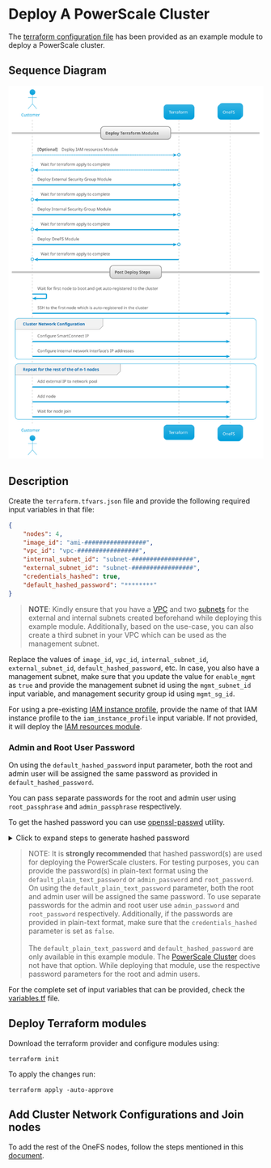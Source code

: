<!--

        Copyright (c) 2023 Dell, Inc or its subsidiaries.

        This Source Code Form is subject to the terms of the Mozilla Public
        License, v. 2.0. If a copy of the MPL was not distributed with this
        file, You can obtain one at https://mozilla.org/MPL/2.0/.

-->
# Deploy A PowerScale Cluster

The [terraform configuration file](main.tf) has been provided as an example module to deploy a PowerScale cluster.

## Sequence Diagram
![Sequence Diagram](./images/create-powerscale-cluster.svg)

## Description

Create the `terraform.tfvars.json` file and provide the following required input variables in that file:
```json
{
    "nodes": 4,
    "image_id": "ami-#################",
    "vpc_id": "vpc-#################",
    "internal_subnet_id": "subnet-#################",
    "external_subnet_id": "subnet-#################",
    "credentials_hashed": true,
    "default_hashed_password": "********"
}

```
> **NOTE**: Kindly ensure that you have a [VPC](https://docs.aws.amazon.com/vpc/latest/userguide/what-is-amazon-vpc.html) and two [subnets](https://docs.aws.amazon.com/vpc/latest/userguide/configure-subnets.html) for the external and internal subnets created beforehand while deploying this example module. Additionally, based on the use-case, you can also create a third subnet in your VPC which can be used as the management subnet.

Replace the values of `image_id`, `vpc_id`, `internal_subnet_id`, `external_subnet_id`, `default_hashed_password`, etc.
In case, you also have a management subnet, make sure that you update the value for `enable_mgmt` as `true` and provide the management subnet id using the `mgmt_subnet_id` input variable, and management security group id using `mgmt_sg_id`.

For using a pre-existing [IAM instance profile](https://docs.aws.amazon.com/IAM/latest/UserGuide/id_roles_use_switch-role-ec2_instance-profiles.html), provide the name of that IAM instance profile to the `iam_instance_profile` input variable. If not provided, it will deploy the [IAM resources module](../../modules/iam-resources/).

### Admin and Root User Password

On using the `default_hashed_password` input parameter, both the root and admin user will be assigned the same password as provided in `default_hashed_password`.

You can pass separate passwords for the root and admin user using `root_passphrase` and `admin_passphrase` respectively.

To get the hashed password you can use [openssl-passwd](https://www.openssl.org/docs/man3.0/man1/openssl-passwd.html#:~:text=DESCRIPTION,or%20from%20the%20terminal%20otherwise.) utility.

<details>
<summary>Click to expand steps to generate hashed password</summary>

You can use the following commands to get the hashed password:
```shell
openssl passwd -5 -salt `head -c 8 /dev/random | xxd -p` "<replace-password-here>"
```

In the above command, `head -c 8 /dev/random | xxd -p` is used to generate an 8 byte random string in its hexadecimal representation which is used as the salt for producing the hashed output.
</details>


> NOTE: It is **strongly recommended** that hashed password(s) are used for deploying the PowerScale clusters.
For testing purposes, you can provide the password(s) in plain-text format using the `default_plain_text_password` or `admin_password` and `root_password`. On using the `default_plain_text_password` parameter, both the root and admin user will be assigned the same password. To use separate passwords for the admin and root user use `admin_password` and `root_password` respectively. Additionally, if the passwords are provided in plain-text format, make sure that the `credentials_hashed` parameter is set as `false`.<br><br> The `default_plain_text_password` and `default_hashed_password` are only available in this example module. The [PowerScale Cluster](../../docs/POWERSCALE_CLUSTER.md) does not have that option. While deploying that module, use the respective password parameters for the root and admin users.


For the complete set of input variables that can be provided, check the [variables.tf](variables.tf) file.

## Deploy Terraform modules

Download the terraform provider and configure modules using:

```shell
terraform init
```

To apply the changes run:

```shell
terraform apply -auto-approve
```

## Add Cluster Network Configurations and Join nodes

To add the rest of the OneFS nodes, follow the steps mentioned in this [document](../../docs/POST_DEPLOY_STEPS.md).
